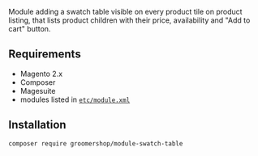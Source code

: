Module adding a swatch table visible on every product tile on product listing, that lists product children with their price, availability and "Add to cart" button.

## Requirements

- Magento 2.x
- Composer
- Magesuite
- modules listed in [`etc/module.xml`](./etc/module.xml)

## Installation

```
composer require groomershop/module-swatch-table
```
